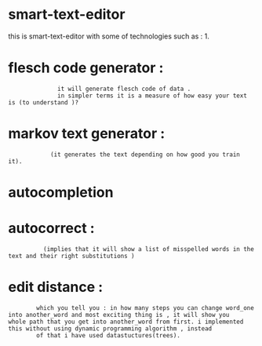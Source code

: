 # smart-text-editor
this is smart-text-editor with some of technologies such as :
1. 

# flesch code generator : 
                  it will generate flesch code of data .
                  in simpler terms it is a measure of how easy your text is (to understand )? 
#  markov text generator :
                (it generates the text depending on how good you train it).   

# autocompletion
 
 
# autocorrect :
              (implies that it will show a list of misspelled words in the text and their right substitutions )
# edit distance :
            which you tell you : in how many steps you can change word_one into another_word and most exciting thing is , it will show you             whole path that you get into another_word from first. i implemented  this without using dynamic programming algorithm , instead
            of that i have used datastuctures(trees).
